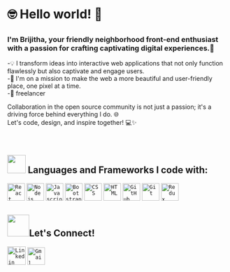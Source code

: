 ## <h1>:nerd_face: Hello world! 👋</h1>
## <h3>I'm Brijitha, your friendly neighborhood front-end enthusiast with a passion for crafting captivating digital experiences.🌟</h3>

-💡 I transform ideas into interactive web applications that not only function flawlessly but also captivate and engage users. <br>
-🚀 I'm on a mission to make the web a more beautiful and user-friendly place, one pixel at a time.<br>
-:slightly_smiling_face: freelancer 
  
Collaboration in the open source community is not just a passion; it's a driving force behind everything I do. 🌐<br>
Let's code, design, and inspire together! 💻✨

<br>



## <img src="https://media.giphy.com/media/QssGEmpkyEOhBCb7e1/giphy.gif" width="42px"> Languages and Frameworks I code with:
<code><img width="40px" src="https://img.icons8.com/plasticine/100/000000/nextjs" title="React"/></code>
<code><img width="40px" src="https://img.icons8.com/color/8x/000000/nodejs.png" title="Nodejs"/></code>
<code><img width="40px" src="https://img.icons8.com/color/48/000000/javascript--v1.png" title="Javascript"/></code>
<code><img width="40px" src="https://img.icons8.com/color/2x/bootstrap.png" title="Bootstrap"/></code>
<code><img width="40px" src="https://img.icons8.com/color/48/000000/css3.png" title="CSS"/></code>
<code><img width="40px" src="https://img.icons8.com/color/48/000000/html-5.png" title="HTML"/></code>
<code><img width="40px" src="https://img.icons8.com/fluent/8x/github.png" title="GitHub"/></code>
<code><img width="40px" src="https://img.icons8.com/color/2x/git.png" title="Git"/></code>
<code><img width="40px" src="https://img.icons8.com/color/8x/000000/redux.png" title="Redux"/></code>


## <img src="https://media.giphy.com/media/KcnlGHBpnKnjZIuCMv/giphy.gif" width="50px">Let's Connect!
<code><a href="https://www.linkedin.com/in/brijithaav/"><img width="42px" src="https://img.icons8.com/color/8x/000000/linkedin.png" title="Linkedin"/></a></code>
<code><a href="mailto:brijithaav@gmail.com"><img width="40px" src="https://img.icons8.com/fluent/48/000000/gmail.png" title="Gmail"/></a></code>

<br>

